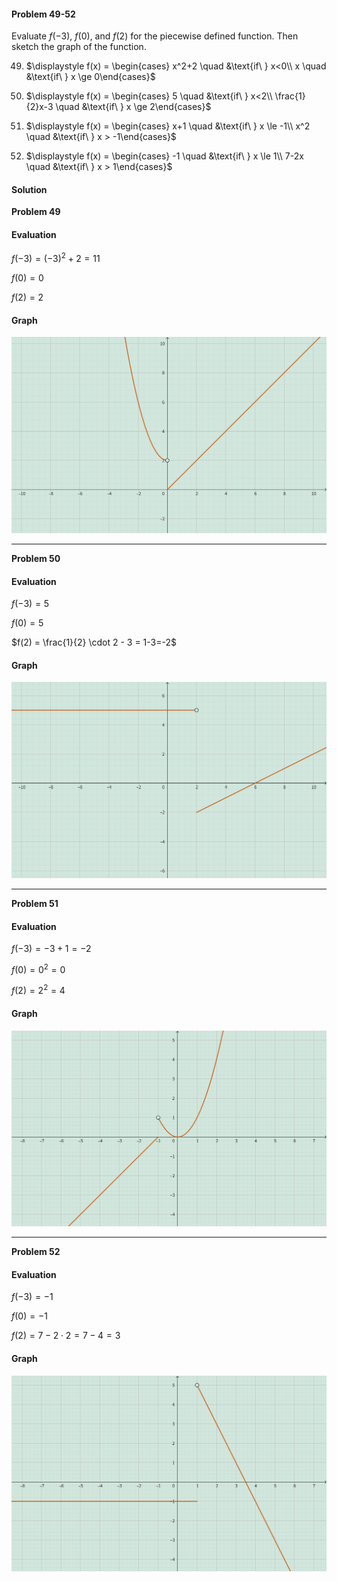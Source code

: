 <div class="alert alert-warning" role="alert">
<h4 class="alert-heading">Problem 49-52</h4>

Evaluate $f(-3)$, $f(0)$, and $f(2)$ for the piecewise defined function. Then sketch the graph of the function.

49. $\displaystyle f(x) = \begin{cases} x^2+2 \quad &\text{if\ } x<0\\ x \quad &\text{if\ } x \ge 0\end{cases}$

50. $\displaystyle f(x) = \begin{cases} 5 \quad &\text{if\ } x<2\\ \frac{1}{2}x-3 \quad &\text{if\ } x \ge 2\end{cases}$

51. $\displaystyle f(x) = \begin{cases} x+1 \quad &\text{if\ } x \le -1\\ x^2 \quad &\text{if\ } x > -1\end{cases}$

52. $\displaystyle f(x) = \begin{cases} -1 \quad &\text{if\ } x \le 1\\ 7-2x \quad &\text{if\ } x > 1\end{cases}$

</div>

<div class="alert alert-success" role="alert">
<h4 class="alert-heading">Solution</h4>

**Problem 49**

<!-- tabs:start -->

#### **Evaluation**

$f(-3) = (-3)^2+2 = 11$

$f(0) = 0$

$f(2) = 2$

#### **Graph**

![](_media/graph7-1.png)

<!-- tabs:end -->

--------

**Problem 50**

<!-- tabs:start -->

#### **Evaluation**

$f(-3) = 5$

$f(0) = 5$

$f(2) = \frac{1}{2} \cdot 2 - 3 = 1-3=-2$

#### **Graph**

![](_media/graph7-2.png)

<!-- tabs:end -->

--------

**Problem 51**

<!-- tabs:start -->

#### **Evaluation**

$f(-3) = -3+1=-2$

$f(0) = 0^2=0$

$f(2) = 2^2 = 4$

#### **Graph**

![](_media/graph7-3.png)

<!-- tabs:end -->

--------

**Problem 52**

<!-- tabs:start -->

#### **Evaluation**

$f(-3) = -1$

$f(0) = -1$

$f(2) = 7-2 \cdot 2 = 7-4=3$

#### **Graph**

![](_media/graph7-4.png)

<!-- tabs:end -->

</div>

